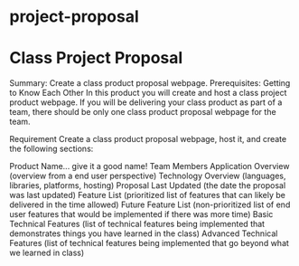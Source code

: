 # project-proposal
# Class Project Proposal
Summary: Create a class product proposal webpage.
Prerequisites:
Getting to Know Each Other
In this product you will create and host a class project product webpage. If you will be delivering your class product as part of a team, there should be only one class product proposal webpage for the team.

Requirement
Create a class product proposal webpage, host it, and create the following sections:

Product Name... give it a good name!
Team Members
Application Overview (overview from a end user perspective)
Technology Overview (languages, libraries, platforms, hosting)
Proposal Last Updated (the date the proposal was last updated)
Feature List (prioritized list of features that can likely be delivered in the time allowed)
Future Feature List (non-prioritized list of end user features that would be implemented if there was more time)
Basic Technical Features (list of technical features being implemented that demonstrates things you have learned in the class)
Advanced Technical Features (list of technical features being implemented that go beyond what we learned in class)

